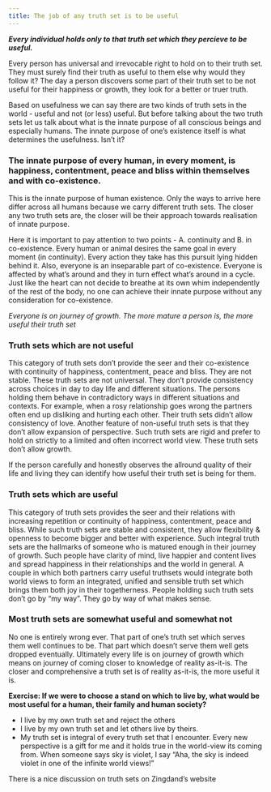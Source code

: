 ```yaml
---
title: The job of any truth set is to be useful
---
```


***Every individual holds only to that truth set which they percieve to be useful.***

Every person has universal and irrevocable right to hold on to their truth set. They must surely find their truth as useful to them else why would they follow it? The day a person discovers some part of their truth set to be not useful for their happiness or growth, they look for a better or truer truth.

Based on usefulness we can say there are two kinds of truth sets in the world - useful and not (or less) useful. But before talking about the two truth sets let us talk about what is the innate purpose of all conscious beings and especially humans. The innate purpose of one’s existence itself is what determines the usefulness. Isn’t it?

### **The innate purpose of every human, in every moment, is happiness, contentment, peace and bliss within themselves and with co-existence.**

This is the innate purpose of human existence. Only the ways to arrive here differ across all humans because we carry different truth sets. The closer any two truth sets are, the closer will be their approach towards realisation of innate purpose.

Here it is important to pay attention to two points - A. continuity and B. in co-existence. Every human or animal desires the same goal in every moment (in continuity). Every action they take has this pursuit lying hidden behind it. Also, everyone is an inseparable part of co-existence. Everyone is affected by what’s around and they in turn effect what’s around in a cycle. Just like the heart can not decide to breathe at its own whim independently of the rest of the body, no one can achieve their innate purpose without any consideration for co-existence.

*Everyone is on journey of growth. The more mature a person is, the more useful their truth set*

### **Truth sets which are not useful**

This category of truth sets don’t provide the seer and their co-existence with continuity of happiness, contentment, peace and bliss. They are not stable. These truth sets are not universal. They don’t provide consistency across choices in day to day life and different situations. The persons holding them behave in contradictory ways in different situations and contexts. For example, when a rosy relationship goes wrong the partners often end up disliking and hurting each other. Their truth sets didn’t allow consistency of love. Another feature of non-useful truth sets is that they don’t allow expansion of perspective. Such truth sets are rigid and prefer to hold on strictly to a limited and often incorrect world view. These truth sets don’t allow growth.

If the person carefully and honestly observes the allround quality of their life and living they can identify how useful their truth set is being for them.

### **Truth sets which are useful**

This category of truth sets provides the seer and their relations with increasing repetition or continuity of happiness, contentment, peace and bliss. While such truth sets are stable and consistent, they allow flexibility & openness to become bigger and better with experience. Such integral truth sets are the hallmarks of someone who is matured enough in their journey of growth. Such people have clarity of mind, live happier and content lives and spread happiness in their relationships and the world in general. A couple in which both partners carry useful truthsets would integrate both world views to form an integrated, unified and sensible truth set which brings them both joy in their togetherness. People holding such truth sets don’t go by “my way”. They go by way of what makes sense.

### **Most truth sets are somewhat useful and somewhat not**

No one is entirely wrong ever. That part of one’s truth set which serves them well continues to be. That part which doesn’t serve them well gets dropped eventually. Ultimately every life is on journey of growth which means on journey of coming closer to knowledge of reality as-it-is. The closer and comprehensive a truth set is of reality as-it-is, the more useful it is.

**Exercise: If we were to choose a stand on which to live by, what would be most useful for a human, their family and human society?**

- I live by my own truth set and reject the others
- I live by my own truth set and let others live by theirs.
- My truth set is integral of every truth set that I encounter. Every new perspective is a gift for me and it holds true in the world-view its coming from. When someone says sky is violet, I say “Aha, the sky is indeed violet in one of the infinite world views!”

There is a nice discussion on truth sets on Zingdand’s website

